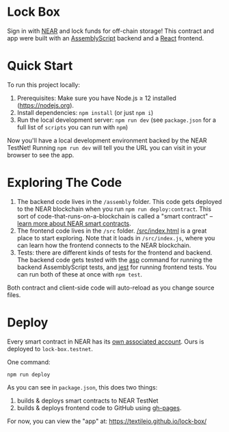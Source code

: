 # Lock Box

Sign in with [NEAR] and lock funds for off-chain storage!
This contract and app were built with an [AssemblyScript] backend and a [React] frontend.

# Quick Start

To run this project locally:

1. Prerequisites: Make sure you have Node.js ≥ 12 installed (https://nodejs.org).
2. Install dependencies: `npm install` (or just `npm i`)
3. Run the local development server: `npm run dev` (see `package.json` for a
   full list of `scripts` you can run with `npm`)

Now you'll have a local development environment backed by the NEAR TestNet!
Running `npm run dev` will tell you the URL you can visit in your browser to see the app.

# Exploring The Code

1. The backend code lives in the `/assembly` folder. This code gets deployed to
   the NEAR blockchain when you run `npm run deploy:contract`. This sort of
   code-that-runs-on-a-blockchain is called a "smart contract" – [learn more
   about NEAR smart contracts][smart contract docs].
2. The frontend code lives in the `/src` folder.
   [/src/index.html](/src/index.html) is a great place to start exploring. Note
   that it loads in `/src/index.js`, where you can learn how the frontend
   connects to the NEAR blockchain.
3. Tests: there are different kinds of tests for the frontend and backend. The
   backend code gets tested with the [asp] command for running the backend
   AssemblyScript tests, and [jest] for running frontend tests. You can run
   both of these at once with `npm test`.

Both contract and client-side code will auto-reload as you change source files.

# Deploy

Every smart contract in NEAR has its [own associated account][near accounts]. Ours is deployed to `lock-box.testnet`.

One command:

    npm run deploy

As you can see in `package.json`, this does two things:

1. builds & deploys smart contracts to NEAR TestNet
2. builds & deploys frontend code to GitHub using [gh-pages].

For now, you can view the "app" at: https://textileio.github.io/lock-box/

[near]: https://nearprotocol.com/
[assemblyscript]: https://docs.assemblyscript.org/
[react]: https://reactjs.org
[smart contract docs]: https://docs.nearprotocol.com/docs/roles/developer/contracts/assemblyscript
[asp]: https://www.npmjs.com/package/@as-pect/cli
[jest]: https://jestjs.io/
[near accounts]: https://docs.nearprotocol.com/docs/concepts/account
[near wallet]: https://wallet.nearprotocol.com
[near-cli]: https://github.com/nearprotocol/near-cli
[cli]: https://www.w3schools.com/whatis/whatis_cli.asp
[create-near-app]: https://github.com/nearprotocol/create-near-app
[gh-pages]: https://github.com/tschaub/gh-pages
